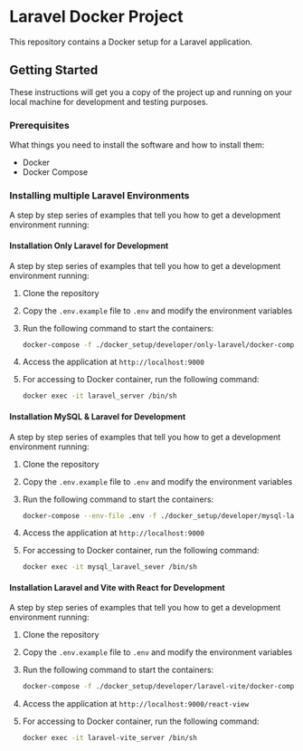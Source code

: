 # Laravel Docker Project

This repository contains a Docker setup for a Laravel application.

## Getting Started

These instructions will get you a copy of the project up and running on your local machine for development and testing purposes.

### Prerequisites

What things you need to install the software and how to install them:

- Docker
- Docker Compose

### Installing multiple Laravel Environments

A step by step series of examples that tell you how to get a development environment running:

#### Installation Only Laravel for Development

A step by step series of examples that tell you how to get a development environment running:

1. Clone the repository
2. Copy the `.env.example` file to `.env` and modify the environment variables
3. Run the following command to start the containers:

    ```bash
    docker-compose -f ./docker_setup/developer/only-laravel/docker-compose.yml up
    ```

4. Access the application at `http://localhost:9000`
5. For accessing to Docker container, run the following command:

    ```bash
    docker exec -it laravel_server /bin/sh
    ```

#### Installation MySQL & Laravel for Development

A step by step series of examples that tell you how to get a development environment running:

1. Clone the repository
2. Copy the `.env.example` file to `.env` and modify the environment variables
3. Run the following command to start the containers:

    ```bash
    docker-compose --env-file .env -f ./docker_setup/developer/mysql-laravel/docker-compose.yml up
    ```

4. Access the application at `http://localhost:9000`
5. For accessing to Docker container, run the following command:

    ```bash
    docker exec -it mysql_laravel_sever /bin/sh
    ```

#### Installation Laravel and Vite with React for Development

A step by step series of examples that tell you how to get a development environment running:

1. Clone the repository
2. Copy the `.env.example` file to `.env` and modify the environment variables
3. Run the following command to start the containers:

    ```bash
    docker-compose -f ./docker_setup/developer/laravel-vite/docker-compose.yml up
    ```

4. Access the application at `http://localhost:9000/react-view`
5. For accessing to Docker container, run the following command:

    ```bash
    docker exec -it laravel-vite_server /bin/sh
    ```

